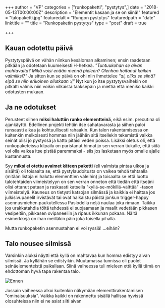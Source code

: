 +++
author = "VP"
categories = ["runkopaketti", "pystytys",]
date = "2018-05-13T00:00:00Z"
description = "Elementit kasaan ja se on siinä!"
featured = "talopaketti.jpg"
featuredalt = "Rungon pystytys"
featuredpath = "date"
linktitle = ""
title = "Runkopaketin pystytys"
type = "post"
draft = true

+++


## Kauan odotettu päivä

Pystytyspäivä on vähän niinkun kesäloman alkaminen; ensin raadetaan pitkään ja odotetaan kuumeisesti H-hetkeä. _"Tuntuukohan se aivan mahtavalta? Mikä voisi enään mennä pieleen? Olenhan hoitanut kaiken valmiiksi?"_ Ja sitten kun se päivä on ohi niin ihmettelee _"ai, oliks se siinä? eipä se niin erikoinen ollutkaan :("_ Nyt kun jo itse pystytysvaihekin on pitkälti valmis niin voikin vilkaista taaksepäin ja miettiä että menikö kaikki odotusten mukaan.

## Ja ne odotukset

Perusteet siihen **miksi haluttiin runko elementteinä**, eikä esim. precut:na oli ajankäyttö. Edellinen projekti tehtiin itse sahatavarasta ja siihen paloi runsaasti aikaa ja kohtuullisesti rahaakin. Kun talon rakentamisessa on kuitenkin melkoisesti hommaa niin jäähän sitä itsellekin tekemistä vaikka seinät olisi jo pystyssä ja katto pitäisi veden poissa. Lisäksi oletus oli, että runkopaketeissa kilpailu on puristanut hinnat jo sen verran tiukalle, että siitä voi olla vaikea itse pistää paremmaksi - siis jos lasketaan myös omalle ajalle kustannusta.

Syy **miksi ei otettu avaimet käteen paketti** (eli valmista pintaa ulkoa ja sisältä) oli toisaalta se, että pystylaudoitusta on vaikea tehdä tehtaalla (mitään listoja ei haluttu elementtien väleihin) ja toisaalta se että luotto talotehtaiden viimeistelyyn on sen verran onneton että tiedän että itseäni olisi ottanut pataan ja raskaasti katsella "kyllä-se-mökillä-välttää" -tason viimeistelyä. Kauneus on tietysti katsojan silmässä ja kaikkia ei haittaa jos julkisivupanelit irvistävät tai ovat halkaistu päistä jonkun trigger-happy asennusmiehen paukutellessa Paslodella neljä naulaa joka rimaan. Taikka jos urakkatahdia töitä tehdessä ei suojaamaan ja maalit vedetään pikkasen vesipeltiin, pikkasen ovipaneeliin ja ripaus ikkunan pokaan. Näitä esimerkkejä on ihan meilläkin päin joka toisella pihalla.

Mutta runkopaketin asennustahan ei voi ryssiä! ...eihän?

## Talo nousee silmissä 

Varsinkin aluksi näytti että kyllä on mahtavaa kun homma edistyy aivan silmissä. Ja kyllähän se edistyikin. Muutamassa tunnissa oli puolet seinäelementeistä paikallaan. Siinä vaiheessa tuli mieleen että kyllä tämä on ehdottoman hyvä tapa rakentaa talo.

![Ennen](/img/2018/05/paadyn_suurelementit.jpg)

Jossain vaiheessa alkoi kuitenkin näkymään elementtirakentamisen "ominaisuuksia". Vaikka kaikki on rakennettu sisällä hallissa hyvissä olosuhteissa niin ei ne asiat silti aivan

<div class="fb-comments" data-href="https://www.villapasila.com/blog/kallioperustus-yhteenveto/" data-width="100%" data-numposts="5"></div>





